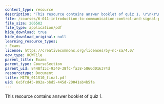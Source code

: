 ```yaml
---
content_type: resource
description: "This resource contains answer booklet of quiz 1. \r\n\r\n"
file: /courses/6-011-introduction-to-communication-control-and-signal-processing-spring-2010/6e5fcd45892abbd5445d20041ab4b5fa_MIT6_011S10_final.pdf
file_size: 205582
file_type: application/pdf
hide_download: true
hide_download_original: null
learning_resource_types:
- Exams
license: https://creativecommons.org/licenses/by-nc-sa/4.0/
ocw_type: OCWFile
parent_title: Exams
parent_type: CourseSection
parent_uid: 8448f15c-9340-38fc-fa38-5866d016374d
resourcetype: Document
title: MIT6_011S10_final.pdf
uid: 6e5fcd45-892a-bbd5-445d-20041ab4b5fa
---
```

This resource contains answer booklet of quiz 1. 

